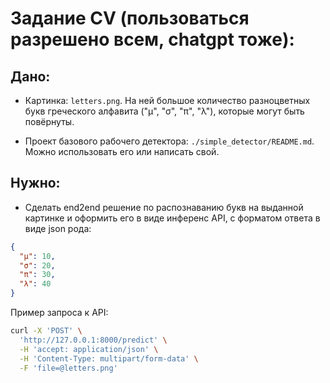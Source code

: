 # Задание CV (пользоваться разрешено всем, chatgpt тоже):


## Дано:
- Картинка: `letters.png`.
На ней большое количество разноцветных букв греческого алфавита ("μ", "σ", "π", "λ"), которые могут быть повёрнуты.

- Проект базового рабочего детектора: `./simple_detector/README.md`.
Можно использовать его или написать свой.


## Нужно: 
- Сделать end2end решение по распознаванию букв на выданной картинке и оформить его в виде инференс API, с форматом ответа в виде json рода:
```json
{
  "μ": 10, 
  "σ": 20, 
  "π": 30, 
  "λ": 40
}
```

Пример запроса к API:
```bash
curl -X 'POST' \
  'http://127.0.0.1:8000/predict' \
  -H 'accept: application/json' \
  -H 'Content-Type: multipart/form-data' \
  -F 'file=@letters.png'
```
